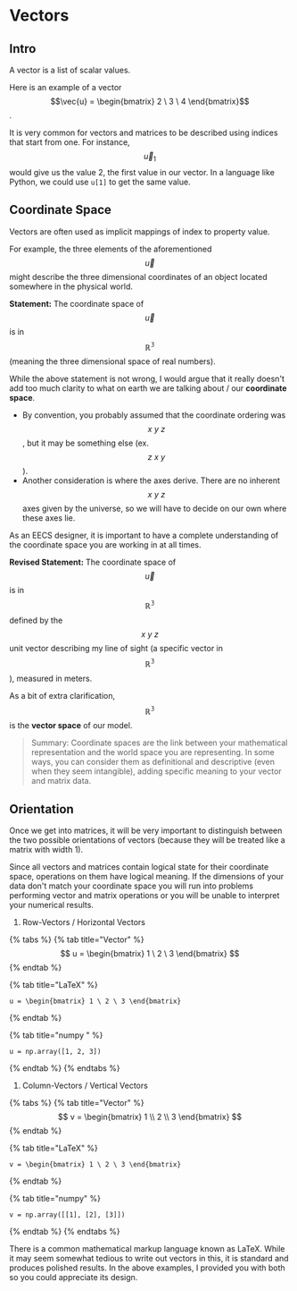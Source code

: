 # Vectors

## Intro

A vector is a list of scalar values.

Here is an example of a vector$$\vec{u} = \begin{bmatrix} 2 \ 3 \ 4 \end{bmatrix}$$.

It is very common for vectors and matrices to be described using indices that start from one. For instance, $$\vec{u}_1$$ would give us the value 2, the first value in our vector. In a language like Python, we could use `u[1]` to get the same value.

## Coordinate Space

Vectors are often used as implicit mappings of index to property value. 

For example, the three elements of the aforementioned $$\vec{u}$$ might describe the three dimensional coordinates of an object located somewhere in the physical world.

**Statement:** The coordinate space of $$\vec{u}$$ is in $$\mathbb{R^3}$$ \(meaning the three dimensional space of real numbers\).

While the above statement is not wrong, I would argue that it really doesn't add too much clarity to what on earth we are talking about / our **coordinate space**. 

* By convention, you probably assumed that the coordinate ordering was $$x \ y \ z$$, but it may be something else \(ex. $$ z \ x \ y $$\). 
* Another consideration is where the axes derive. There are no inherent $$x \ y \  z$$ axes given by the universe, so we will have to decide on our own where these axes lie. 

As an EECS designer, it is important to have a complete understanding of the coordinate space you are working in at all times. 

**Revised Statement:** The coordinate space of $$\vec{u}$$ is in $$\mathbb{R^3}$$ defined by the $$ x \ y \ z $$ unit vector describing my line of sight \(a specific vector in $$\mathbb{R^3}$$\), measured in meters.

As a bit of extra clarification, $$\mathbb{R^3}$$ is the **vector space** of our model.

> Summary: Coordinate spaces are the link between your mathematical representation and the world space you are representing. In some ways, you can consider them as definitional and descriptive \(even when they seem intangible\), adding specific meaning to your vector and matrix data.

## Orientation

Once we get into matrices, it will be very important to distinguish between the two possible orientations of vectors \(because they will be treated like a matrix with width 1\). 

Since all vectors and matrices contain logical state for their coordinate space, operations on them have logical meaning. If the dimensions of your data don't match your coordinate space you will run into problems performing vector and matrix operations or you will be unable to interpret your numerical results.

1. Row-Vectors / Horizontal Vectors

{% tabs %}
{% tab title="Vector" %}
$$
u = \begin{bmatrix} 1 \  2 \  3 \end{bmatrix}
$$
{% endtab %}

{% tab title="LaTeX" %}
```text
u = \begin{bmatrix} 1 \ 2 \ 3 \end{bmatrix}
```
{% endtab %}

{% tab title="numpy " %}
```text
u = np.array([1, 2, 3])
```
{% endtab %}
{% endtabs %}

1. Column-Vectors / Vertical Vectors

{% tabs %}
{% tab title="Vector" %}
$$
v = \begin{bmatrix} 1 \\  2 \\ 3 \end{bmatrix}
$$
{% endtab %}

{% tab title="LaTeX" %}
```text
v = \begin{bmatrix} 1 \ 2 \ 3 \end{bmatrix}
```
{% endtab %}

{% tab title="numpy" %}
```
v = np.array([[1], [2], [3]])
```
{% endtab %}
{% endtabs %}

There is a common mathematical markup language known as LaTeX. While it may seem somewhat tedious to write out vectors in this, it is standard and produces polished results. In the above examples, I provided you with both so you could appreciate its design.

